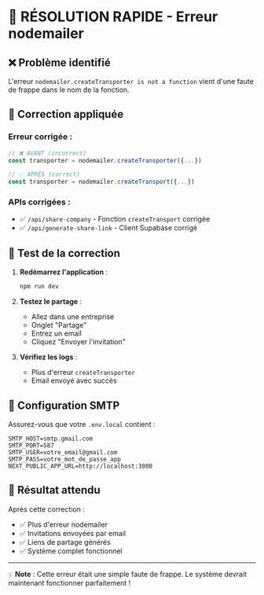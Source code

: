 # 🚀 RÉSOLUTION RAPIDE - Erreur nodemailer

## ❌ Problème identifié

L'erreur `nodemailer.createTransporter is not a function` vient d'une faute de frappe dans le nom de la fonction.

## 🔧 Correction appliquée

### Erreur corrigée :
```typescript
// ❌ AVANT (incorrect)
const transporter = nodemailer.createTransporter({...})

// ✅ APRÈS (correct)
const transporter = nodemailer.createTransport({...})
```

### APIs corrigées :
- ✅ `/api/share-company` - Fonction `createTransport` corrigée
- ✅ `/api/generate-share-link` - Client Supabase corrigé

## 🎯 Test de la correction

1. **Redémarrez l'application** :
   ```bash
   npm run dev
   ```

2. **Testez le partage** :
   - Allez dans une entreprise
   - Onglet "Partage"
   - Entrez un email
   - Cliquez "Envoyer l'invitation"

3. **Vérifiez les logs** :
   - Plus d'erreur `createTransporter`
   - Email envoyé avec succès

## 📧 Configuration SMTP

Assurez-vous que votre `.env.local` contient :
```env
SMTP_HOST=smtp.gmail.com
SMTP_PORT=587
SMTP_USER=votre_email@gmail.com
SMTP_PASS=votre_mot_de_passe_app
NEXT_PUBLIC_APP_URL=http://localhost:3000
```

## 🎉 Résultat attendu

Après cette correction :
- ✅ Plus d'erreur nodemailer
- ✅ Invitations envoyées par email
- ✅ Liens de partage générés
- ✅ Système complet fonctionnel

---

💡 **Note** : Cette erreur était une simple faute de frappe. Le système devrait maintenant fonctionner parfaitement ! 